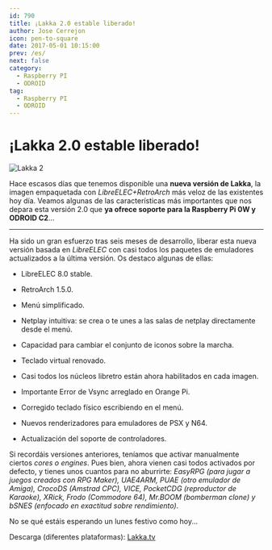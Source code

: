 ```yaml
---
id: 790
title: ¡Lakka 2.0 estable liberado!
author: Jose Cerrejon
icon: pen-to-square
date: 2017-05-01 10:15:00
prev: /es/
next: false
category:
  - Raspberry PI
  - ODROID
tag:
  - Raspberry PI
  - ODROID
---
```


# ¡Lakka 2.0 estable liberado!

![Lakka 2](/images/2014/11/lakka.png)

Hace escasos días que tenemos disponible una **nueva versión de Lakka**, la imagen empaquetada con *LibreELEC+RetroArch* más veloz de las existentes hoy día. Veamos algunas de las características más importantes que nos depara esta versión 2.0 que **ya ofrece soporte para la Raspberry Pi 0W y ODROID C2**...

- - -
Ha sido un gran esfuerzo tras seis meses de desarrollo, liberar esta nueva versión basada en *LibreELEC* con casi todos los paquetes de emuladores actualizados a la última versión. Os destaco algunas de ellas:


* LibreELEC 8.0 stable.

* RetroArch 1.5.0.

* Menú simplificado.

* Netplay intuitiva: se crea o te unes a las salas de netplay directamente desde el menú.

* Capacidad para cambiar el conjunto de iconos sobre la marcha.

* Teclado virtual renovado.

* Casi todos los núcleos libretro están ahora habilitados en cada imagen.

* Importante Error de Vsync arreglado en Orange Pi.

* Corregido teclado físico escribiendo en el menú.

* Nuevos renderizadores para emuladores de PSX y N64.

* Actualización del soporte de controladores.

Si recordáis versiones anteriores, teníamos que activar manualmente ciertos *cores o engines*. Pues bien, ahora vienen casi todos activados por defecto, y tienes unos cuantos para no aburrirte: *EasyRPG (para jugar a juegos creados con RPG Maker), UAE4ARM, PUAE (otro emulador de Amiga), CrocoDS (Amstrad CPC), VICE, PocketCDG (reproductor de Karaoke), XRick, Frodo (Commodore 64), Mr.BOOM (bomberman clone) y bSNES (enfocado en exactitud sobre rendimiento)*.

No se qué estáis esperando un lunes festivo como hoy...

Descarga (diferentes plataformas): [Lakka.tv](http://www.lakka.tv/get/linux/)